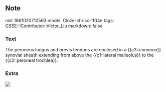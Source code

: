 ## Note
nid: 1661020710563
model: Cloze-chrisc-ff04e
tags: GSSE::!Contributor::Victor_Liu
markdown: false

### Text
The peroneus longus and brevis tendons are enclosed in a {{c3::common}} synovial sheath extending from above the {{c1::lateral malleolus}} to the {{c2::peroneal trochlea}}.

### Extra
<img src="paste-da30b0ab168c7331449b1241539d6e68e799b64a.jpg">
